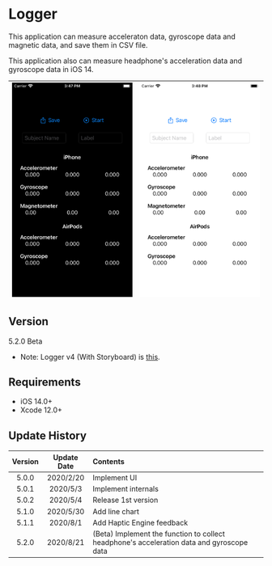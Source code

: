 #  Logger

This application can measure acceleraton data, gyroscope data and magnetic data, and save them in CSV file.

This application also can measure headphone's acceleration data and gyroscope data in iOS 14.


![screen](materials/top1.png) | ![screen_chart](materials/top2.png) 
:-:|:-:

## Version
5.2.0 Beta


- Note: Logger v4 (With Storyboard) is [this](https://github.com/Shakshi3104/LoggerGit).

## Requirements
- iOS 14.0+
- Xcode 12.0+


## Update History

|Version|Update Date|Contents|
|:----:|:-------------:|:---------|
|5.0.0|2020/2/20| Implement UI|
|5.0.1|2020/5/3| Implement internals|
|5.0.2|2020/5/4| Release 1st version|
|5.1.0|2020/5/30| Add line chart|
|5.1.1|2020/8/1| Add Haptic Engine feedback|
|5.2.0|2020/8/21| (Beta) Implement the function to collect headphone's acceleration data and gyroscope data|
